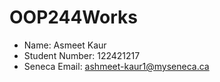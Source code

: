 # OOP244Works
- Name: Asmeet Kaur
- Student Number: 122421217
- Seneca Email: ashmeet-kaur1@myseneca.ca